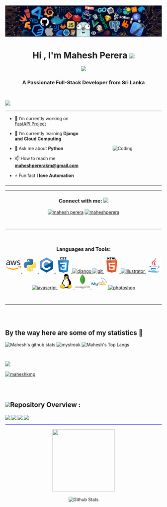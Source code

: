 
![Github Banner](https://github.com/Jaydeep-Yadav/Jaydeep-Yadav/blob/main/banner.png)

<h1 align="center"><b>Hi , I'm Mahesh Perera </b><img src="https://media.giphy.com/media/hvRJCLFzcasrR4ia7z/giphy.gif" width="35"></h1>



<p align="center">
<a href="https://github.com/DenverCoder1/readme-typing-svg"><img src="https://readme-typing-svg.herokuapp.com?font=Time+New+Roman&color=cyan&size=25&center=true&vCenter=true&width=600&height=100&lines=Welcome+To+My+Profile..&hearts;++;Self-taught+Full-Stack+Developer,;Computer+Science+Student,;Team+Player,;Active+Learner,;Love+to+learn+new+stuffs..<3"></a>
</p>


<h3 align="center">A Passionate Full-Stack Developer from Sri Lanka</h3> <br>

<a href="https://www.youtube.com/watch?v=dQw4w9WgXcQ"><img src="https://user-images.githubusercontent.com/73097560/115834477-dbab4500-a447-11eb-908a-139a6edaec5c.gif"></a>




<table align="center">
<tr border="none">
<td width="50%" align="left">
  
- 🔭 I’m currently working on [FastAPI Project](https://github.com/maheshkmp/FastAPI-project-01)

- 🌱 I’m currently learning **Django and Cloud Computing**

- 💬 Ask me about **Python**

- 📫 How to reach me **maheshpererakm@gmail.com**

- ⚡ Fun fact **I love Automation**

</td>
<td width="50%" align="center">

  <img align="center" alt="Coding" width="450" src="https://repository-images.githubusercontent.com/588181932/e36ec678-7984-4cdd-8e4c-a3932772ff8e">

  
  </td>
</tr>
</table>

---

 <h3 align="center">Connect with me: <img src='https://raw.githubusercontent.com/ShahriarShafin/ShahriarShafin/main/Assets/handshake.gif' width="100px"></h3>
<p align="center">
<a href="http://www.linkedin.com/in/mahesh-pererakm" target="blank"><img align="center" src="https://user-images.githubusercontent.com/59575502/127343867-952c0121-c592-435d-8085-dc54b6ea6517.png" alt="mahesh perera" height="60" width="60" /></a>
<a href="https://www.leetcode.com/maheshperera" target="blank"><img align="center" src="https://raw.githubusercontent.com/rahuldkjain/github-profile-readme-generator/master/src/images/icons/Social/leet-code.svg" alt="maheshperera" height="50" width="50" /></a>
</p>

<br>

---

<br>

<h3 align="center">Languages and Tools:</h3>
<p align="center"> <a href="https://aws.amazon.com" target="_blank" rel="noreferrer"> <img src="https://raw.githubusercontent.com/devicons/devicon/master/icons/amazonwebservices/amazonwebservices-original-wordmark.svg" alt="aws" width="50" height="50"/> </a>
<a href="https://www.python.org" target="_blank" rel="noreferrer"> <img src="https://raw.githubusercontent.com/devicons/devicon/master/icons/python/python-original.svg" alt="python" width="50" height="50"/> </a>
<a href="https://www.cprogramming.com/" target="_blank" rel="noreferrer"> <img src="https://raw.githubusercontent.com/devicons/devicon/master/icons/c/c-original.svg" alt="c" width="50" height="50"/> </a> 
<a href="https://www.w3schools.com/css/" target="_blank" rel="noreferrer"> <img src="https://raw.githubusercontent.com/devicons/devicon/master/icons/css3/css3-original-wordmark.svg" alt="css3" width="50" height="50"/> </a> 
<a href="https://www.djangoproject.com/" target="_blank" rel="noreferrer"> <img src="https://cdn.worldvectorlogo.com/logos/django.svg" alt="django" width="50" height="50"/> </a> 
<a href="https://git-scm.com/" target="_blank" rel="noreferrer"> <img src="https://www.vectorlogo.zone/logos/git-scm/git-scm-icon.svg" alt="git" width="50" height="50"/> </a> 
<a href="https://www.w3.org/html/" target="_blank" rel="noreferrer"> <img src="https://raw.githubusercontent.com/devicons/devicon/master/icons/html5/html5-original-wordmark.svg" alt="html5" width="50" height="50"/> </a> 
<a href="https://www.adobe.com/in/products/illustrator.html" target="_blank" rel="noreferrer"> <img src="https://github.com/Scar1109/skill-icons/blob/main/icons/Illustrator.svg" alt="illustrator" width="50" height="50"/> </a> 
<a href="https://www.java.com" target="_blank" rel="noreferrer"> <img src="https://raw.githubusercontent.com/devicons/devicon/master/icons/java/java-original.svg" alt="java" width="50" height="50"/> </a> 
<a href="https://developer.mozilla.org/en-US/docs/Web/JavaScript" target="_blank" rel="noreferrer"> <img src="https://github.com/Scar1109/skill-icons/blob/main/icons/JavaScript.svg" alt="javascript" width="50" height="50"/> </a> 
<a href="https://www.linux.org/" target="_blank" rel="noreferrer"> <img src="https://raw.githubusercontent.com/devicons/devicon/master/icons/linux/linux-original.svg" alt="linux" width="50" height="50"/> </a> 
<a href="https://www.mongodb.com/" target="_blank" rel="noreferrer"> <img src="https://raw.githubusercontent.com/devicons/devicon/master/icons/mongodb/mongodb-original-wordmark.svg" alt="mongodb" width="50" height="50"/> </a> 
<a href="https://www.mysql.com/" target="_blank" rel="noreferrer"> <img src="https://raw.githubusercontent.com/devicons/devicon/master/icons/mysql/mysql-original-wordmark.svg" alt="mysql" width="50" height="50"/> </a> 
<a href="https://www.photoshop.com/en" target="_blank" rel="noreferrer"> <img src="https://github.com/Scar1109/skill-icons/blob/main/icons/Photoshop.svg" alt="photoshop" width="50" height="50"/> </a> 
 </p>

 <br>

<!--
 <a target="_blank"><img align="center" height="300" width="300" alt="GIF" src="https://github.com/JayantGoel001/JayantGoel001/blob/master/GIF/github.gif"></a>
-->
---


<br>
<br>


<!--
<h3 align="center">My Statistics:</h3>
<p align="center">
<table align="center">
<tr border="none">
<td width="50%" align="center">

<img src="https://github-readme-stats.vercel.app/api?username=maheshkmp&show_icons=true&title_color=7A7ADB&icon_color=2234AE&text_color=D3D3D3&bg_color=0,000000,130F40&locale=en" alt="GitHub Stats" />
 <br></br>
<img src="https://github-readme-streak-stats.herokuapp.com/?user=maheshkmp&background=000000&stroke=130F40&ring=2234AE&fire=D3D3D3&currStreakNum=D3D3D3&sideNums=D3D3D3&currStreakLabel=D3D3D3&sideLabels=D3D3D3&dates=D3D3D3" alt="GitHub Streak" />
  
   </td>
<td width="50%" align="center">

  <img src="https://github-readme-stats.vercel.app/api/top-langs?username=maheshkmp&show_icons=true&locale=en&layout=compact&theme=tokyonight" width="320"  alt="maheshkmp"/>
  
  </td>
  
</tr>
</table>
-->

## By the way here are some of my statistics 🚀
![Mahesh's github stats](https://github-readme-stats.vercel.app/api?username=maheshkmp&show_icons=true&theme=tokyonight)
<img src="https://github-readme-streak-stats.herokuapp.com/?user=maheshkmp&theme=tokyonight" alt="mystreak"/>
![Mahesh's Top Langs](https://github-readme-stats.vercel.app/api/top-langs/?username=maheshkmp&theme=tokyonight&layout=compact)



<br>

<a href="https://www.youtube.com/watch?v=dQw4w9WgXcQ"><img src="https://user-images.githubusercontent.com/73097560/115834477-dbab4500-a447-11eb-908a-139a6edaec5c.gif"></a>
<br>
<p align="left"> <a href="https://github.com/ryo-ma/github-profile-trophy"><img src="https://github-profile-trophy.vercel.app/?username=maheshkmp" alt="maheshkmp" /></a> </p>

<br>
<br>


## <img src="https://media.giphy.com/media/iY8CRBdQXODJSCERIr/giphy.gif" width="30px">Repository Overview :

<a href="https://github.com/maheshkmp/LMS">
 <img align='center' src="https://github-readme-stats.vercel.app/api/pin/?username=maheshkmp&repo=LMS&theme=dark" />
</a>

<a href="https://github.com/maheshkmp/CRUD_applicaton">
 <img align='center' src="https://github-readme-stats.vercel.app/api/pin/?username=maheshkmp&repo=CRUD_applicaton&theme=dark" />
</a>

<a href="https://github.com/maheshkmp/Vehicle-Application---OOP-Inheritance">
 <img align='center' src="https://github-readme-stats.vercel.app/api/pin/?username=maheshkmp&repo=Vehicle-Application---OOP-Inheritance-&theme=dark" />
</a>

<a href="https://github.com/maheshkmp/Weather-Application">
 <img align='center' src="https://github-readme-stats.vercel.app/api/pin/?username=maheshkmp&repo=Weather-Application&theme=dark" />
</a>


</br>
<hr style="height:2px;#8080ffborder-width:0;border-radius: 5px;color:gray;background-color:#8080ff">



<p align='center'>
<img src="https://media.giphy.com/media/O51MQ3DduOcGW6ofR3/giphy.gif" width="200" height="200" frameBorder="0" class="giphy-embed" allowFullScreen></img></p>

<!--
![image](https://media.giphy.com/media/4TtTVTmBoXp8txRU0C/giphy.gif)
-->

<!--
  <hr/>

<p align="left" >
<img  align="left" alt="ArrowDownward" width="10%" src="https://raw.githubusercontent.com/dev-akshat/archive/main/images/svgs/symbols/arrow_downward.svg"/><h3 align="left">FAVOURITE LANGUAGES</h3>
  <img align="right" alt="Angular" width="10%" src="https://raw.githubusercontent.com/dev-akshat/archive/main/images/svgs/frameworks/angular.svg"/>
 <img width="10%" alt="NestJS" align="right" src="https://raw.githubusercontent.com/dev-akshat/archive/main/images/svgs/frameworks/nestjs.svg"/>
  <img width="10%" alt="Flutter" align="right" src="https://raw.githubusercontent.com/dev-akshat/archive/main/images/svgs/frameworks/flutterio.svg"/>
  <br />
  <br />
  <img width="10%" alt="Django" align="right" src="https://raw.githubusercontent.com/dev-akshat/archive/main/images/svgs/frameworks/djangoproject.svg"/>
</p>
<br/>
<br/>
<p  align="right" >
  <img  align="right" alt="ArrowUpward" width="10%" src="https://raw.githubusercontent.com/dev-akshat/archive/main/images/svgs/symbols/arrow_upward.svg"/>
  <br/>
  <br/>
  <h3 align="right">FAVOURITE FRAMEWORKS</h3>
  <img  align="left" alt="TypeScript" width="10%" src="https://raw.githubusercontent.com/dev-akshat/archive/main/images/svgs/languages/typescriptlang.svg"/>
  <img  align="left" alt="JavaScript" width="10%" src="https://raw.githubusercontent.com/dev-akshat/archive/main/images/svgs/languages/javascript.svg"/>
  <img align="left" alt="Dart" width="10%" src="https://raw.githubusercontent.com/dev-akshat/archive/main/images/svgs/languages/dartlang.svg"/>
  <br />
  <br />
  <img  align="left" alt="Python" width="10%" src="https://raw.githubusercontent.com/dev-akshat/archive/main/images/svgs/languages/python.svg"/>
  <br />
  <br />
</p>

<hr/>
-->


<!--
<div align="center">
<h2>Knowledge Base :hammer_and_wrench:</h2>

<h3>Back-end & Front-end</h3>

<a href="https://php.net" target="_blank"><img src="https://img.shields.io/badge/PHP-white.svg?style=for-the-badge&logo=php&logoColor=777BB4" alt="php"/></a>
<a href="https://developer.mozilla.org/en-US/docs/Web/JavaScript" target="_blank"><img src="https://img.shields.io/badge/JavaScript-white.svg?style=for-the-badge&logo=javascript&logoColor=#F7DF1E" alt="javascript"/></a>

<a href="https://laravel.com" target="_blank"><img src="https://img.shields.io/badge/Laravel-white.svg?style=for-the-badge&logo=laravel&logoColor=FF2D20" alt="laravel"/></a>
<a href="https://vuejs.org/" target="_blank"><img src="https://img.shields.io/badge/-Vue.js-white?logo=vuedotjs&style=for-the-badge" alt="vuejs"/></a>
<a href="https://nuxtjs.org/" target="_blank"><img src="https://img.shields.io/badge/-Nuxt.js*-white?logo=nuxtdotjs&logoColor=00DC82&style=for-the-badge" alt="nuxtjs"/></a>
<a href="https://inertiajs.com/" target="_blank"><img src="https://img.shields.io/badge/-Inertia.js*-white?logo=inertiadotjs&logoColor=00DC82&style=for-the-badge" alt="inertiadotjs"/></a>

<a href="https://getbootstrap.com/" target="_blank"><img src="https://img.shields.io/badge/-Bootstrap-white?logo=bootstrap&logoColor=7952B3&style=for-the-badge" alt="bootstrap"/></a>
<a href="https://tailwindcss.com/" target="_blank"><img src="https://img.shields.io/badge/-tailwind css*-white?logo=tailwindcss&logoColor=06B6D4&style=for-the-badge" alt="tailwindcss"/></a>
<a href="https://html.spec.whatwg.org/multipage/" target="_blank"><img src="https://img.shields.io/badge/-HTML-white?logo=html5&style=for-the-badge" alt="html5"/></a>
<a href="https://www.w3.org/Style/CSS" target="_blank"><img src="https://img.shields.io/badge/-CSS-white?logo=css3&logoColor=1572B6&style=for-the-badge" alt="css3"/></a>
<a href="https://jquery.com/" target="_blank"><img src="https://img.shields.io/badge/-jquery-white?logo=jquery&logoColor=0769AD&style=for-the-badge" alt="jquery"/></a>


<a href="https://getcomposer.org/" target="_blank"><img src="https://img.shields.io/badge/-composer-white?logo=composer&logoColor=885630&style=for-the-badge" alt="composer"/></a>
<a href="https://webpack.js.org/" target="_blank"><img src="https://img.shields.io/badge/-webpack-white?logo=webpack&logoColor=8DD6F9&style=for-the-badge" alt="webpack"/></a>
<a href="https://gulpjs.com/" target="_blank"><img src="https://img.shields.io/badge/-gulp-white?logo=gulp&logoColor=CF4647&style=for-the-badge" alt="gulp"/></a>
<a href="https://www.npmjs.com/" target="_blank"><img src="https://img.shields.io/badge/-npm-white?logo=npm&logoColor=CB3837&style=for-the-badge" alt="npm"/></a>
<a href="https://yarnpkg.com/" target="_blank"><img src="https://img.shields.io/badge/-yarn-white?logo=yarn&logoColor=2C8EBB&style=for-the-badge" alt="yarn"/></a>


<a href="https://wordpress.com/" target="_blank"><img src="https://img.shields.io/badge/-wordpress-white?logo=wordpress&logoColor=21759B&style=for-the-badge" alt="wordpress"/></a>
<a href="https://www.opencart.com/" target="_blank"><img src="https://img.shields.io/badge/-opencart-white?logo=opencart&logoColor=21759B&style=for-the-badge" alt="opencart"/></a>
<a href="https://www.algolia.com/" target="_blank"><img src="https://img.shields.io/badge/-algolia*-white?logo=algolia&logoColor=5468FF&style=for-the-badge" alt="algolia"/></a>

<h3>Database</h3>

<a href="https://www.postgresql.org/" target="_blank"><img src="https://img.shields.io/badge/-postgresql-white?logo=postgresql&logoColor=4169E1&style=for-the-badge" alt="postgresql"/></a>
<a href="https://www.mysql.com/" target="_blank"><img src="https://img.shields.io/badge/-mysql-white?logo=mysql&logoColor=4479A1&style=for-the-badge" alt="mysql"/></a>
<a href="https://mariadb.org/" target="_blank"><img src="https://img.shields.io/badge/-mariadb-white?logo=mariadb&logoColor=003545&style=for-the-badge" alt="mariadb"/></a>
<a href="https://redis.io/" target="_blank"><img src="https://img.shields.io/badge/-redis*-white?logo=redis&logoColor=DC382D&style=for-the-badge" alt="redis"/></a>


<h3>Testing</h3>

<a href="https://phpunit.de/" target="_blank"><img src="https://img.shields.io/badge/-phpunit-white?logo=php&logoColor=777BB4&style=for-the-badge" alt="phpunit"/></a>
<a href="https://pestphp.com/" target="_blank"><img src="https://img.shields.io/badge/-pestphp*-white?logo=pestphp&logoColor=C21325&style=for-the-badge" alt="pestphp"/></a>
<a href="https://jestjs.io/" target="_blank"><img src="https://img.shields.io/badge/-jest*-white?logo=jest&logoColor=C21325&style=for-the-badge" alt="jest"/></a>

<h3>Version Control & CI/CD</h3>
<a href="https://git-scm.com/" target="_blank"><img src="https://img.shields.io/badge/-git-white?logo=git&logoColor=F05032&style=for-the-badge" alt="git"/></a>
<a href="https://github.com/" target="_blank"><img src="https://img.shields.io/badge/-github-white?logo=github&logoColor=181717&style=for-the-badge" alt="github"/></a>
<a href="https://github.com/features/actions" target="_blank"><img src="https://img.shields.io/badge/-github_actions*-white?logo=githubactions&logoColor=2088FF&style=for-the-badge" alt="githubactions"/></a>
<a href="https://gitlab.com/" target="_blank"><img src="https://img.shields.io/badge/-gitlab-white?logo=gitlab&logoColor=FCA121&style=for-the-badge" alt="gitlab"/></a>
<a href="https://bitbucket.org/" target="_blank"><img src="https://img.shields.io/badge/-bitbucket-white?logo=bitbucket&logoColor=0052CC&style=for-the-badge" alt="bitbucket"/></a>
<a href="https://www.docker.com/" target="_blank"><img src="https://img.shields.io/badge/-docker-white?logo=docker&logoColor=2496ED&style=for-the-badge" alt="docker"/></a>

<h3>Cloud & Hosting</h3>


<a href="https://aws.amazon.com" target="_blank"><img src="https://img.shields.io/badge/-amazon_aws-white?logo=amazonaws&logoColor=232F3E&style=for-the-badge" alt="amazonaws"/></a>
<a href="https://cpanel.net/" target="_blank"><img src="https://img.shields.io/badge/-cpanel-white?logo=cpanel&logoColor=FF6C2C&style=for-the-badge" alt="cpanel"/></a>
<a href="https://httpd.apache.org/" target="_blank"><img src="https://img.shields.io/badge/-apache-white?logo=apache&logoColor=D22128&style=for-the-badge" alt="apache"/></a>
<a href="https://www.nginx.com/" target="_blank"><img src="https://img.shields.io/badge/-nginx-white?logo=nginx&logoColor=009639&style=for-the-badge" alt="nginx"/></a>

<h3>IDE & Tools</h3>

<a href="https://www.jetbrains.com/phpstorm/" target="_blank"><img src="https://img.shields.io/badge/-phpstorm-white?logo=phpstorm&logoColor=000000&style=for-the-badge" alt="phpstorm"/></a>
<a href="https://www.sublimetext.com/" target="_blank"><img src="https://img.shields.io/badge/-sublime_text-white?logo=sublimetext&logoColor=FF9800&style=for-the-badge" alt="sublimetext"/></a>
<a href="https://www.pgadmin.org/" target="_blank"><img src="https://img.shields.io/badge/-pgadmin-white?logo=postgresql&logoColor=4169E1&style=for-the-badge" alt="pgadmin"/></a>
<a href="https://www.mysql.com/products/workbench/" target="_blank"><img src="https://img.shields.io/badge/-mysql_workbench-white?logo=mysql&logoColor=4479A1&style=for-the-badge" alt="mysql"/></a>
<a href="https://www.phpmyadmin.net/" target="_blank"><img src="https://img.shields.io/badge/-phpmyadmin-white?logo=phpmyadmin&logoColor=6C78AF&style=for-the-badge" alt="phpmyadmin"/></a>
<a href="https://www.postman.com/" target="_blank"><img src="https://img.shields.io/badge/-postman-white?logo=postman&logoColor=FF6C37&style=for-the-badge" alt="postman"/></a>
<a href="https://filezilla-project.org/filezilla_pro.php" target="_blank"><img src="https://img.shields.io/badge/-filezilla-white?logo=filezilla&logoColor=BF0000&style=for-the-badge" alt="filezilla"/></a>
<a href="https://www.microsoft.com/en-us/windows" target="_blank"><img src="https://img.shields.io/badge/-windows-white?logo=windows&logoColor=0078D6&style=for-the-badge" alt="windows"/></a>
<a href="https://github.com/microsoft/terminal" target="_blank"><img src="https://img.shields.io/badge/-windows_terminal-white?logo=windowsterminal&logoColor=4D4D4D&style=for-the-badge" alt="windowsterminal"/></a>
<a href="https://ubuntu.com/" target="_blank"><img src="https://img.shields.io/badge/-ubuntu-white?logo=ubuntu&logoColor=E95420&style=for-the-badge" alt="ubuntu"/></a>
<a href="https://trello.com/" target="_blank"><img src="https://img.shields.io/badge/-trello-white?logo=trello&logoColor=0052CC&style=for-the-badge" alt="trello"/></a>
<a href="https://slack.com/" target="_blank"><img src="https://img.shields.io/badge/-slack-white?logo=slack&logoColor=4A154B&style=for-the-badge" alt="slack"/></a>
</div>

-->

<!--

## <img src="https://media.giphy.com/media/iY8CRBdQXODJSCERIr/giphy.gif" width="30px">Repository Overview :

<a href="https://github.com/hrugved06/Playing-TRex-game-using-facial-recognition">
 <img align='center' src="https://github-readme-stats.vercel.app/api/pin/?username=hrugved06&repo=TRex-game-using-facial-recognition&theme=dark" />
</a>

<a href="https://github.com/hrugved06/Discbot_ai">
 <img align='center' src="https://github-readme-stats.vercel.app/api/pin/?username=hrugved06&repo=Discbot_ai&theme=dark" />
</a>

<a href="https://github.com/hrugved06/Face-Blurring-and-Deblurring">
 <img align='center' src="https://github-readme-stats.vercel.app/api/pin/?username=hrugved06&repo=Face-Blurring-and-Deblurring&theme=dark" />
</a>

<a href="https://github.com/hrugved06/ML-DL-Projects">
 <img align='center' src="https://github-readme-stats.vercel.app/api/pin/?username=hrugved06&repo=ML-DL-Projects&theme=dark" />
</a>


</br>
<hr style="height:2px;#8080ffborder-width:0;border-radius: 5px;color:gray;background-color:#8080ff">

-->

<p align="center">
        <img src="https://raw.githubusercontent.com/bornmay/bornmay/Update/svg/Bottom.svg" alt="Github Stats" />
</p>

<!--
<a href="https://www.facebook.com/thesaravanakumar" target="_blank"><img src="https://user-images.githubusercontent.com/59575502/127344027-e36cd957-8c9b-40f7-84ed-6da175648343.png" height="120px" width="120px" alt="Twitter" align="right"></a><a href="https://www.linkedin.com/in/thesaravanakumar/" target="_blank"><img src="https://user-images.githubusercontent.com/59575502/127343867-952c0121-c592-435d-8085-dc54b6ea6517.png" height="120px" width="120px" alt="Twitter" align="right"></a>

-->
<!--
## <img src='https://raw.githubusercontent.com/ShahriarShafin/ShahriarShafin/main/Assets/handshake.gif' width="80px"> For More Information, Please Check Out or Connect Me Via
<p align="center">
  <a href="mailto:tien.huynhlt.tn@gmail.com" >
    <img align="center" alt="TienHuynh-TN | Gmail" width="26px" src="https://github.com/SatYu26/SatYu26/blob/master/Assets/Gmail.svg" />
  </a> &nbsp;&nbsp;
  
  <a href="https://www.linkedin.com/in/tienhuynh-tn/" target="_blank">
    <img align="center" alt="TienHuynh-TN | Linkedin" width="24px" src="https://github.com/SatYu26/SatYu26/blob/master/Assets/Linkedin.svg" />
  </a> &nbsp;&nbsp;
  
  <a href="https://www.facebook.com/tienhuynh.tn/" target="_blank">
      <img align="center" alt="TienHuynh-TN | Facebook" width="24px" src="https://upload.wikimedia.org/wikipedia/en/thumb/0/04/Facebook_f_logo_%282021%29.svg/100px-Facebook_f_logo_%282021%29.svg.png" />
  </a> &nbsp;&nbsp;
  
  <a href="https://www.instagram.com/_huynh.tien.5536_/" target="_blank">
    <img align="center" alt="TienHuynh-TN | Instagram" width="24px" src="https://github.com/SatYu26/SatYu26/blob/master/Assets/Instagram.svg" />
  </a> &nbsp;&nbsp;
  
  <a href="https://profile-summary-for-github.herokuapp.com/user/tienhuynh-tn" target="_blank">
    <img align="center" alt="TienHuynh-TN | GitHub" width="26px" src="https://upload.wikimedia.org/wikipedia/commons/thumb/a/ae/Github-desktop-logo-symbol.svg/1024px-Github-desktop-logo-symbol.svg.png" />
  </a> &nbsp;&nbsp;
<p> 

<div align="center">
  :heart_eyes: Thanks for watching my profile! Have a nice day! :wink: <br/>
  &copy; 2021 Tien Huynh tienhuynh-tn
</div>
-->

<!--
<h3>Happy Writing <img width="30" src="https://raw.githubusercontent.com/tonynguyenit18/tonynguyenit18/main/static/happy-face.gif"></h3>

![Medium Cards](https://github-readme-social-article.vercel.app/medium/@tonynguyenit)
-->

